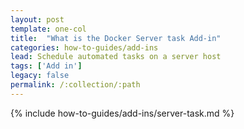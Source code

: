 ```yaml
---
layout: post
template: one-col
title:  "What is the Docker Server task Add-in"
categories: how-to-guides/add-ins
lead: Schedule automated tasks on a server host
tags: ['Add in']
legacy: false
permalink: /:collection/:path
---
```




{% include how-to-guides/add-ins/server-task.md %}